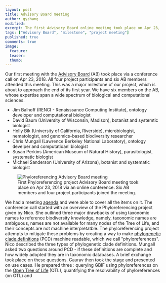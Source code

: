 ```yaml
---
layout: post
title: Advisory Board meeting
author: gyzhang
modified:
excerpt: The first Advisory Board online meeting took place on Apr 23, 2018.
tags: ["Advisory Board", "milestone", "project meeting"]
published: true
comments: true
image:
  feature:
  teaser: 
  thumb: 
---
```


Our first meeting with the [Advisory Board] (AB) took place via a conference call on Apr 23, 2018. All four project participants and six AB members attended this meeting. This was a major milestone of our project, which is about to approach the end of its first year. We have six members on the AB, whose expertise span a wide spectrum of biological and computational sciences.
* Jim Balhoff (RENCI - Renaisssance Computing Institute), ontology developer and computational biologist
* David Baum (University of Wisconsin, Madison), botanist and systemtic biologist
* Holly Bik (University of California, Riverside), microbiologist, nematologist, and genomics-based biodiversity researcher
* Chris Mungall (Lawrence Berkeley National Laboratory), ontology develper and computatioanl biologist
* Susan Perkins (American Museum of Natural History), parasitologist, systematic biologist
* Michael Sanderson (University of Arizona), botanist and systematic biologist

<figure>
  <img src="{{site.url}}//images/ABmeeting/ABmeetig-cover.png" alt="Phyloreferencing Advisory Board meeting"/>
  <figcaption>First Phyloreferencing project Advisory Board meeting took place on Apr 23, 2018 via an online conference. Six AB members and four project participants joined the meeting. </figcaption>
</figure>

We had a meeting [agenda] and were able to cover all the items on it. The conference call started with an overview of the Phyloreferencing project given by Nico. She outlined three major drawbacks of using taxonomic names to reference biodiversity knowledge, namely, taxonomic names are ambiguous, names are not available for many nodes of the Tree of Life, and their concepts are not machine interpretatble. The phyloreferencing project attempts to mitigate these problems by creating a way to make [phylogenetic clade definitions] (PCD) machine readable, which we call "phyloreferences". Nico described the three types of phylogenetic clade definitions. Mungall asked two questions around PCD - if these definitions are complete and how widely adopted they are in taxonomic databases. A brief exchange took place on these questions. Gaurav then took the stage and presented on use cases. He prepared three : querying GBIF using phyloreferences on the [Open Tree of Life] (OTL), quantifying the resolvability of phyloreferences (on OTL) and 

[Advisory Board]: http://www.phyloref.org/people/
[agenda]: https://hackmd.io/Zf4YpcTtSdK6vKE10Evcww?view#Agenda
[Open Tree of Life]: https://tree.opentreeoflife.org
[phylogenetic clade definitions]: ttps://en.wikipedia.org/wiki/PhyloCode#Phylogenetic_nomenclature
